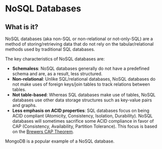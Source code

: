 # NoSQL Databases

## What is it?
NoSQL databases (aka non-SQL or non-relational or not-only-SQL) are a method of storing/retrieving data that do not rely on the tabular/relational methods used by traditional SQL databases.

The key characteristics of NoSQL databases are:

* **Schemaless**: NoSQL databases generally do not have a predefined schema and are, as a result, less structured.
* **Non-relational**: Unlike SQL/relational databases, NoSQL databases do not make uses of foreign keys/join tables to track relations between tables.
* **Not table-based**: Whereas SQL databases make use of tables, NoSQL databases use other data storage structures such as key-value pairs and graphs.
* **Less emphasis on ACID properties**: SQL databases focus on being ACID compliant (Atomicity, Consistency, Isolation, Durability). NoSQL databases will sometimes sacrifice some ACID compliance in favor of CAP (Consistency, Availability, Partition Tolerance). This focus is based on the [Brewers CAP Theorem](https://en.wikipedia.org/wiki/CAP_theorem).

MongoDB is a popular example of a NoSQL database.
